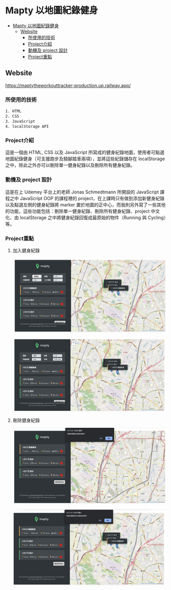 # Mapty 以地圖紀錄健身

- [Mapty 以地圖紀錄健身](#mapty-以地圖紀錄健身)
  - [Website](#website)
    - [所使用的技術](#所使用的技術)
    - [Project介紹](#project介紹)
    - [動機及 project 設計](#動機及-project-設計)
    - [Project重點](#project重點)

## Website

<https://maptytheworkouttracker-production.up.railway.app/>

### 所使用的技術

    1. HTML
    2. CSS
    3. JavaScript
    4. localStorage API

### Project介紹

這是一個由 HTML, CSS 以及 JavaScript 所寫成的健身紀錄地圖，使用者可點選地圖紀錄健身（可支援跑步及騎腳踏車兩項），並將這些紀錄儲存在 localStorage 之中，除此之外亦可以刪除單一健身紀錄以及刪除所有健身紀錄。

### 動機及 project 設計

這是在上 Udemey 平台上的老師 Jonas Schmedtmann 所開設的 JavaScript 課程之中 JavaScript OOP 的課程裡的 project，在上課時只有做到添加新健身紀錄以及點選左側的健身紀錄將 marker 置於地圖的正中心，而我則另外寫了一些其他的功能，這些功能包括：刪除單一健身紀錄、刪除所有健身紀錄、project 中文化、由 localStorage 之中將健身紀錄回復成最原始的物件（Running 與 Cycling）等。

### Project重點

1. 加入健身紀錄

   ![跑步](for_readme/running.png '使用者登入')

   ![騎腳踏車](for_readme/cycling.png '使用者註冊')

2. 刪除健身紀錄

   ![刪除單一健身紀錄](for_readme/delete_this.png '刪除單一健身紀錄')

   ![刪除所有健身紀錄](for_readme/delete_all.png '刪除所有健身紀錄')
